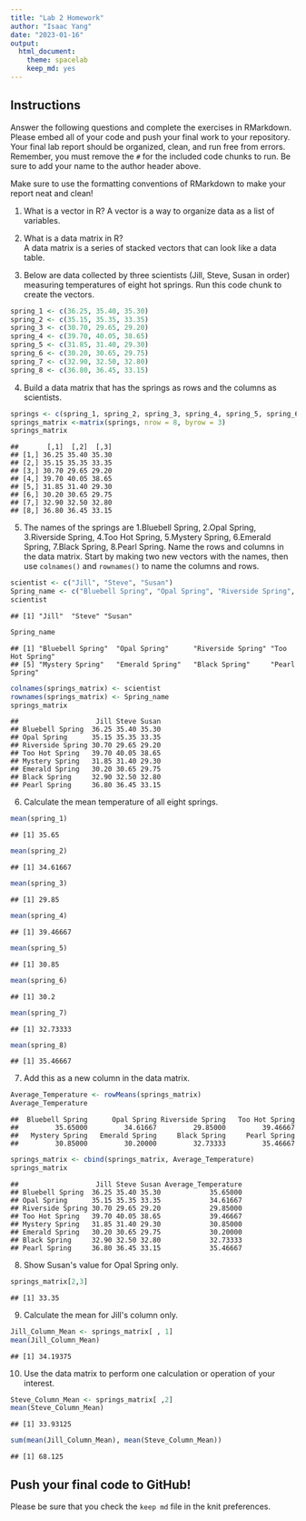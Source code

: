 ```yaml
---
title: "Lab 2 Homework"
author: "Isaac Yang"
date: "2023-01-16"
output:
  html_document: 
    theme: spacelab
    keep_md: yes
---
```


## Instructions
Answer the following questions and complete the exercises in RMarkdown. Please embed all of your code and push your final work to your repository. Your final lab report should be organized, clean, and run free from errors. Remember, you must remove the `#` for the included code chunks to run. Be sure to add your name to the author header above.  

Make sure to use the formatting conventions of RMarkdown to make your report neat and clean!  

1. What is a vector in R?
A vector is a way to organize data as a list of variables.

2. What is a data matrix in R?  
A data matrix is a series of stacked vectors that can look like a data table.

3. Below are data collected by three scientists (Jill, Steve, Susan in order) measuring temperatures of eight hot springs. Run this code chunk to create the vectors.  

```r
spring_1 <- c(36.25, 35.40, 35.30)
spring_2 <- c(35.15, 35.35, 33.35)
spring_3 <- c(30.70, 29.65, 29.20)
spring_4 <- c(39.70, 40.05, 38.65)
spring_5 <- c(31.85, 31.40, 29.30)
spring_6 <- c(30.20, 30.65, 29.75)
spring_7 <- c(32.90, 32.50, 32.80)
spring_8 <- c(36.80, 36.45, 33.15)
```

4. Build a data matrix that has the springs as rows and the columns as scientists. 

```r
springs <- c(spring_1, spring_2, spring_3, spring_4, spring_5, spring_6, spring_7, spring_8)
springs_matrix <-matrix(springs, nrow = 8, byrow = 3)
springs_matrix
```

```
##       [,1]  [,2]  [,3]
## [1,] 36.25 35.40 35.30
## [2,] 35.15 35.35 33.35
## [3,] 30.70 29.65 29.20
## [4,] 39.70 40.05 38.65
## [5,] 31.85 31.40 29.30
## [6,] 30.20 30.65 29.75
## [7,] 32.90 32.50 32.80
## [8,] 36.80 36.45 33.15
```


5. The names of the springs are 1.Bluebell Spring, 2.Opal Spring, 3.Riverside Spring, 4.Too Hot Spring, 5.Mystery Spring, 6.Emerald Spring, 7.Black Spring, 8.Pearl Spring. Name the rows and columns in the data matrix. Start by making two new vectors with the names, then use `colnames()` and `rownames()` to name the columns and rows.

```r
scientist <- c("Jill", "Steve", "Susan")
Spring_name <- c("Bluebell Spring", "Opal Spring", "Riverside Spring", "Too Hot Spring", "Mystery Spring", "Emerald Spring", "Black Spring", "Pearl Spring")
scientist
```

```
## [1] "Jill"  "Steve" "Susan"
```

```r
Spring_name
```

```
## [1] "Bluebell Spring"  "Opal Spring"      "Riverside Spring" "Too Hot Spring"  
## [5] "Mystery Spring"   "Emerald Spring"   "Black Spring"     "Pearl Spring"
```

```r
colnames(springs_matrix) <- scientist
rownames(springs_matrix) <- Spring_name
springs_matrix
```

```
##                   Jill Steve Susan
## Bluebell Spring  36.25 35.40 35.30
## Opal Spring      35.15 35.35 33.35
## Riverside Spring 30.70 29.65 29.20
## Too Hot Spring   39.70 40.05 38.65
## Mystery Spring   31.85 31.40 29.30
## Emerald Spring   30.20 30.65 29.75
## Black Spring     32.90 32.50 32.80
## Pearl Spring     36.80 36.45 33.15
```


6. Calculate the mean temperature of all eight springs.

```r
mean(spring_1)
```

```
## [1] 35.65
```

```r
mean(spring_2)
```

```
## [1] 34.61667
```

```r
mean(spring_3)
```

```
## [1] 29.85
```

```r
mean(spring_4)
```

```
## [1] 39.46667
```

```r
mean(spring_5)
```

```
## [1] 30.85
```

```r
mean(spring_6)
```

```
## [1] 30.2
```

```r
mean(spring_7)
```

```
## [1] 32.73333
```

```r
mean(spring_8)
```

```
## [1] 35.46667
```


7. Add this as a new column in the data matrix.  

```r
Average_Temperature <- rowMeans(springs_matrix)
Average_Temperature
```

```
##  Bluebell Spring      Opal Spring Riverside Spring   Too Hot Spring 
##         35.65000         34.61667         29.85000         39.46667 
##   Mystery Spring   Emerald Spring     Black Spring     Pearl Spring 
##         30.85000         30.20000         32.73333         35.46667
```

```r
springs_matrix <- cbind(springs_matrix, Average_Temperature)
springs_matrix
```

```
##                   Jill Steve Susan Average_Temperature
## Bluebell Spring  36.25 35.40 35.30            35.65000
## Opal Spring      35.15 35.35 33.35            34.61667
## Riverside Spring 30.70 29.65 29.20            29.85000
## Too Hot Spring   39.70 40.05 38.65            39.46667
## Mystery Spring   31.85 31.40 29.30            30.85000
## Emerald Spring   30.20 30.65 29.75            30.20000
## Black Spring     32.90 32.50 32.80            32.73333
## Pearl Spring     36.80 36.45 33.15            35.46667
```


8. Show Susan's value for Opal Spring only.

```r
springs_matrix[2,3]
```

```
## [1] 33.35
```


9. Calculate the mean for Jill's column only.

```r
Jill_Column_Mean <- springs_matrix[ , 1]
mean(Jill_Column_Mean)
```

```
## [1] 34.19375
```


10. Use the data matrix to perform one calculation or operation of your interest.

```r
Steve_Column_Mean <- springs_matrix[ ,2]
mean(Steve_Column_Mean)
```

```
## [1] 33.93125
```

```r
sum(mean(Jill_Column_Mean), mean(Steve_Column_Mean))
```

```
## [1] 68.125
```


## Push your final code to GitHub!
Please be sure that you check the `keep md` file in the knit preferences.  
